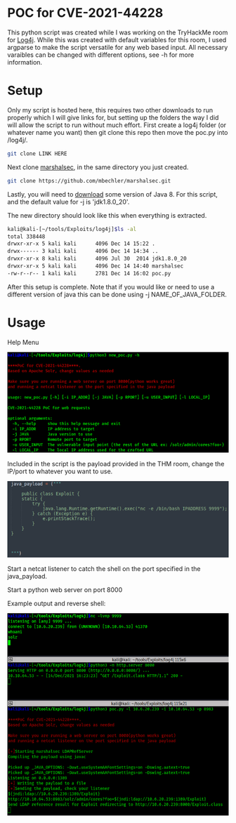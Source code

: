 # POC for CVE-2021-44228

This python script was created while I was working on the TryHackMe room for [Log4j](https://tryhackme.com/room/solar). While this was created with default variables for this room, I used argparse to make the script versatile for any web based input.  All necessary varaibles can be changed with different options, see -h for more information.


# Setup
Only my script is hosted here, this requires two other downloads to run properly which I will give links for, but setting up the folders the way I did will allow the script to run without much effort. First create a log4j folder (or whatever name you want) then git clone this repo then move the poc.py into /log4j/.

```sh
git clone LINK HERE
```


Next clone [marshalsec](https://github.com/mbechler/marshalsec), in the same directory you just created.
```sh
git clone https://github.com/mbechler/marshalsec.git
```


Lastly, you will need to [download](https://www.oracle.com/java/technologies/javase/javase8-archive-downloads.html) some version of Java 8. For this script, and the default value for -j is 'jdk1.8.0_20'. 

The new directory should look like this when everything is extracted.
```sh
kali@kali-[~/tools/Exploits/log4j]$ls -al
total 338448
drwxr-xr-x 5 kali kali      4096 Dec 14 15:22 .
drwx------ 3 kali kali      4096 Dec 14 14:34 ..
drwxr-xr-x 8 kali kali      4096 Jul 30  2014 jdk1.8.0_20
drwxr-xr-x 5 kali kali      4096 Dec 14 14:40 marshalsec
-rw-r--r-- 1 kali kali      2781 Dec 14 16:02 poc.py
```

After this setup is complete. Note that if you would like or need to use a different version of java this can be done using -j NAME_OF_JAVA_FOLDER.

# Usage

Help Menu


![](1.png)


Included in the script is the payload provided in the THM room, change the IP/port to whatever you want to use. 

![](2.png)


Start a netcat listener to catch the shell on the port specified in the java_payload.

Start a python web server on port 8000


Example output and reverse shell:


![](3.png)
